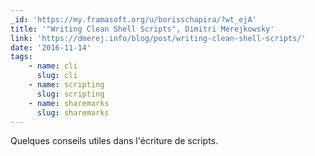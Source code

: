 ```yaml
---
_id: 'https://my.framasoft.org/u/borisschapira/?wt_ejA'
title: '"Writing Clean Shell Scripts", Dimitri Merejkowsky'
link: 'https://dmerej.info/blog/post/writing-clean-shell-scripts/'
date: '2016-11-14'
tags:
    - name: cli
      slug: cli
    - name: scripting
      slug: scripting
    - name: sharemarks
      slug: sharemarks
---
```


<div class="markdown"><p>Quelques conseils utiles dans l'écriture de scripts.
</p></div>
